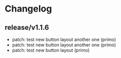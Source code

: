 # Changelog

## release/v1.1.6
* patch: test new button layout another one (primo)
* patch: test new button layout another one (primo)
* patch: test new button layout (primo)
